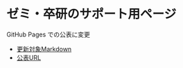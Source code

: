 # ゼミ・卒研のサポート用ページ

GitHub Pages での公表に変更

- [更新対象Markdown](https://github.com/Masashi-Ieda/seminar_support/blob/gh-pages/index.md)
- [公表URL](https://masashi-ieda.github.io/seminar_support/)

